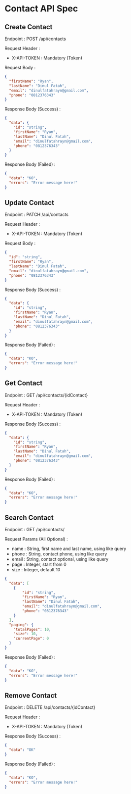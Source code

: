 # Contact API Spec

## Create Contact
Endpoint : POST /api/contacts

Request Header :
- X-API-TOKEN : Mandatory (Token)

Request Body : 
```json
{
  "firstName": "Ryan",
  "lastName": "Dinul Fatah",
  "email": "dinulfatahrayn@gmail.com",
  "phone": "0812376343"
}
```

Response Body (Success) :
```json
{
  "data": {
    "id": "string",
    "firstName": "Ryan",
    "lastName": "Dinul Fatah",
    "email": "dinulfatahrayn@gmail.com",
    "phone": "0812376343"
  }
}
```

Response Body (Failed) :
```json
{
  "data": "KO",
  "errors": "Error message here!"
}
```


## Update Contact 
Endpoint : PATCH /api/contacts

Request Header :
- X-API-TOKEN : Mandatory (Token)

Request Body :
```json
{
  "id": "string",
  "firstName": "Ryan",
  "lastName": "Dinul Fatah",
  "email": "dinulfatahrayn@gmail.com",
  "phone": "0812376343"
}
```

Response Body (Success) :
```json
{
  "data": {
    "id": "string",
    "firstName": "Ryan",
    "lastName": "Dinul Fatah",
    "email": "dinulfatahrayn@gmail.com",
    "phone": "0812376343"
  }
}
```

Response Body (Failed) :
```json
{
  "data": "KO",
  "errors": "Error message here!"
}
```

## Get Contact 
Endpoint : GET /api/contacts/{idContact}

Request Header :
- X-API-TOKEN : Mandatory (Token)

Response Body (Success) :
```json
{
  "data": {
    "id": "string",
    "firstName": "Ryan",
    "lastName": "Dinul Fatah",
    "email": "dinulfatahrayn@gmail.com",
    "phone": "0812376343"
  }
}
```

Response Body (Failed) :
```json
{
  "data": "KO",
  "errors": "Error message here!"
}
```

## Search Contact 
Endpoint : GET /api/contacts/

Request Params (All Optional) :
- name : String, first name and last name, using like query
- phone : String, contact phone, using like query
- email : String, contact optional, using like query
- page : Integer, start from 0
- size : Integer, default 10

```json
{
  "data": [
    {
        "id": "string",
        "firstName": "Ryan",
        "lastName": "Dinul Fatah",
        "email": "dinulfatahrayn@gmail.com",
        "phone": "0812376343"
    }
  ],
  "paging": {
    "totalPages": 10,
    "size": 10,
    "currentPage": 0
  }
}
```

Response Body (Failed) :
```json
{
  "data": "KO",
  "errors": "Error message here!"
}
```

## Remove Contact 
Endpoint : DELETE /api/contacts/{idContact}

Request Header :
- X-API-TOKEN : Mandatory (Token)

Response Body (Success) :
```json
{
  "data": "OK"
}
```

Response Body (Failed) :
```json
{
  "data": "KO",
  "errors": "Error message here!"
}
```